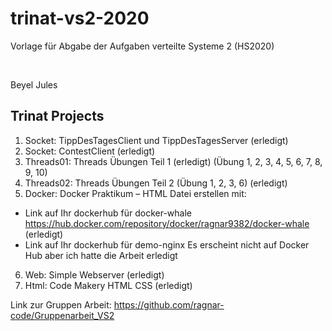 # trinat-vs2-2020

Vorlage für Abgabe der Aufgaben verteilte Systeme 2 (HS2020)

<br>

Beyel Jules

## Trinat Projects

1) Socket: TippDesTagesClient und TippDesTagesServer                   (erledigt)     
2) Socket: ContestClient                                               (erledigt)
3) Threads01: Threads Übungen Teil 1                                   (erledigt)
(Übung 1, 2, 3, 4, 5, 6, 7, 8, 9, 10)
4) Threads02: Threads Übungen Teil 2 (Übung 1, 2, 3, 6)                (erledigt)
5) Docker: Docker Praktikum – HTML Datei erstellen mit:
- Link auf Ihr dockerhub für docker-whale
https://hub.docker.com/repository/docker/ragnar9382/docker-whale       (erledigt)
- Link auf Ihr dockerhub für demo-nginx
Es erscheint nicht auf Docker Hub aber ich hatte die Arbeit erledigt
6) Web: Simple Webserver                                               (erledigt)
7) Html: Code Makery HTML CSS                                          (erledigt)

Link zur Gruppen Arbeit:
https://github.com/ragnar-code/Gruppenarbeit_VS2
